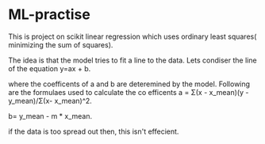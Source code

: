 # ML-practise
This is project on scikit linear regression which uses ordinary least squares( minimizing the sum of squares).

The idea is that the model tries to fit a line to the data.
Lets condiser the line of the equation
y=ax + b.

where the coefficents of a and b are deteremined by the model. Following are the  formulaes used to calculate the co efficents
a = Σ(x - x_mean)(y - y_mean)/Σ(x- x_mean)^2.

b= y_mean  - m * x_mean.

if the data is too spread out then, this isn't effecient.



